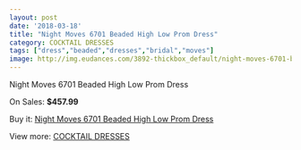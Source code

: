 ```yaml
---
layout: post
date: '2018-03-18'
title: "Night Moves 6701 Beaded High Low Prom Dress"
category: COCKTAIL DRESSES
tags: ["dress","beaded","dresses","bridal","moves"]
image: http://img.eudances.com/3892-thickbox_default/night-moves-6701-beaded-high-low-prom-dress.jpg
---
```

Night Moves 6701 Beaded High Low Prom Dress

On Sales: **$457.99**
<a href="https://www.eudances.com/en/cocktail-dresses/1298-night-moves-6701-beaded-high-low-prom-dress.html"><amp-img layout="responsive" width="600" height="600" src="//img.eudances.com/3892-thickbox_default/night-moves-6701-beaded-high-low-prom-dress.jpg" alt="Night Moves 6701 Beaded High Low Prom Dress 0" /></a>

Buy it: [Night Moves 6701 Beaded High Low Prom Dress](https://www.eudances.com/en/cocktail-dresses/1298-night-moves-6701-beaded-high-low-prom-dress.html "Night Moves 6701 Beaded High Low Prom Dress")

View more: [COCKTAIL DRESSES](https://www.eudances.com/en/14-cocktail-dresses "COCKTAIL DRESSES")